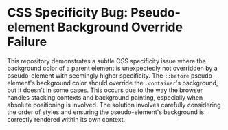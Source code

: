 # CSS Specificity Bug: Pseudo-element Background Override Failure

This repository demonstrates a subtle CSS specificity issue where the background color of a parent element is unexpectedly not overridden by a pseudo-element with seemingly higher specificity.  The `::before` pseudo-element's background color should override the `.container`'s background, but it doesn't in some cases. This occurs due to the way the browser handles stacking contexts and background painting, especially when absolute positioning is involved.  The solution involves carefully considering the order of styles and ensuring the pseudo-element's background is correctly rendered within its own context. 
